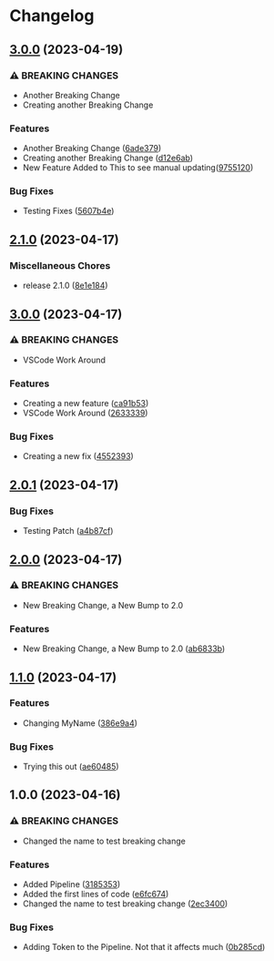 # Changelog

## [3.0.0](https://github.com/ibukunolatunde1/release-please/compare/v2.1.0...v3.0.0) (2023-04-19)


### ⚠ BREAKING CHANGES

* Another Breaking Change
* Creating another Breaking Change

### Features

* Another Breaking Change ([6ade379](https://github.com/ibukunolatunde1/release-please/commit/6ade379fc1b6bff79d640a5b40dae62f76ff1533))
* Creating another Breaking Change ([d12e6ab](https://github.com/ibukunolatunde1/release-please/commit/d12e6ab72bf2f017ba42023ae9f523df558826e3))
* New Feature Added to This to see manual updating([9755120](https://github.com/ibukunolatunde1/release-please/commit/9755120a31477513df535d5da3158c13cf9a5a90))


### Bug Fixes

* Testing Fixes ([5607b4e](https://github.com/ibukunolatunde1/release-please/commit/5607b4eb2e56bab75c79893517aea27a239e66ca))

## [2.1.0](https://github.com/ibukunolatunde1/release-please/compare/v3.0.0...v2.1.0) (2023-04-17)


### Miscellaneous Chores

* release 2.1.0 ([8e1e184](https://github.com/ibukunolatunde1/release-please/commit/8e1e184c4556960eb620702190ea7c14ffde8340))

## [3.0.0](https://github.com/ibukunolatunde1/release-please/compare/v2.0.1...v3.0.0) (2023-04-17)


### ⚠ BREAKING CHANGES

* VSCode Work Around

### Features

* Creating a new feature ([ca91b53](https://github.com/ibukunolatunde1/release-please/commit/ca91b53152322270d6696c2b555bebb52d28d705))
* VSCode Work Around ([2633339](https://github.com/ibukunolatunde1/release-please/commit/2633339b8100b871e5600baac8ccf6e525c131c0))


### Bug Fixes

* Creating a new fix ([4552393](https://github.com/ibukunolatunde1/release-please/commit/45523936826adc217c20a25a8a7c8d1a80d0d3fb))

## [2.0.1](https://github.com/ibukunolatunde1/release-please/compare/v2.0.0...v2.0.1) (2023-04-17)


### Bug Fixes

* Testing Patch ([a4b87cf](https://github.com/ibukunolatunde1/release-please/commit/a4b87cfc71cec179da62711473678518dd9cec46))

## [2.0.0](https://github.com/ibukunolatunde1/release-please/compare/v1.1.0...v2.0.0) (2023-04-17)


### ⚠ BREAKING CHANGES

* New Breaking Change, a New Bump to 2.0

### Features

* New Breaking Change, a New Bump to 2.0 ([ab6833b](https://github.com/ibukunolatunde1/release-please/commit/ab6833b2f24ac9e2fbb333e39f2c8c941b3d1a99))

## [1.1.0](https://github.com/ibukunolatunde1/release-please/compare/v1.0.0...v1.1.0) (2023-04-17)


### Features

* Changing MyName ([386e9a4](https://github.com/ibukunolatunde1/release-please/commit/386e9a4f02b3a05f1356e2d46c7c18d8e7ee5b50))


### Bug Fixes

* Trying this out ([ae60485](https://github.com/ibukunolatunde1/release-please/commit/ae604856932f3c5658e8d6c43be96b9819802a83))

## 1.0.0 (2023-04-16)


### ⚠ BREAKING CHANGES

* Changed the name to test breaking change

### Features

* Added Pipeline ([3185353](https://github.com/ibukunolatunde1/release-please/commit/3185353aa6815585d123ef58e7d330af6415a0b5))
* Added the first lines of code ([e6fc674](https://github.com/ibukunolatunde1/release-please/commit/e6fc674b95b327262ac82acaef3a501fcb9ed20f))
* Changed the name to test breaking change ([2ec3400](https://github.com/ibukunolatunde1/release-please/commit/2ec340040caf121724701f8400c9d351b77b4868))


### Bug Fixes

* Adding Token to the Pipeline. Not that it affects much ([0b285cd](https://github.com/ibukunolatunde1/release-please/commit/0b285cd35b5d911ed2b119cbb2c314170e807e9d))

